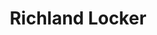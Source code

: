 ---
title: "Richland Locker"
url: /richland-center/richland-locker-south-main-street-2/
shop: Metzgerei
---